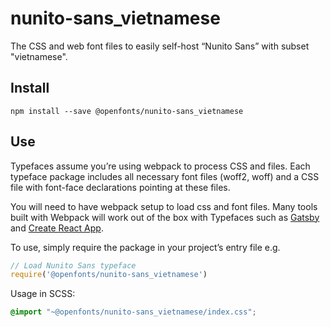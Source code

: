 
# nunito-sans_vietnamese

The CSS and web font files to easily self-host “Nunito Sans” with subset "vietnamese".

## Install

`npm install --save @openfonts/nunito-sans_vietnamese`

## Use

Typefaces assume you’re using webpack to process CSS and files. Each typeface
package includes all necessary font files (woff2, woff) and a CSS file with
font-face declarations pointing at these files.

You will need to have webpack setup to load css and font files. Many tools built
with Webpack will work out of the box with Typefaces such as [Gatsby](https://github.com/gatsbyjs/gatsby)
and [Create React App](https://github.com/facebookincubator/create-react-app).

To use, simply require the package in your project’s entry file e.g.

```javascript
// Load Nunito Sans typeface
require('@openfonts/nunito-sans_vietnamese')
```

Usage in SCSS:
```scss
@import "~@openfonts/nunito-sans_vietnamese/index.css";
```
